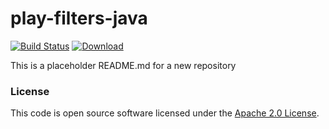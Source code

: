 
# play-filters-java

[![Build Status](https://travis-ci.org/hmrc/play-filters-java.svg?branch=master)](https://travis-ci.org/hmrc/play-filters-java) [ ![Download](https://api.bintray.com/packages/hmrc/releases/play-filters-java/images/download.svg) ](https://bintray.com/hmrc/releases/play-filters-java/_latestVersion)

This is a placeholder README.md for a new repository

### License

This code is open source software licensed under the [Apache 2.0 License]("http://www.apache.org/licenses/LICENSE-2.0.html").
    